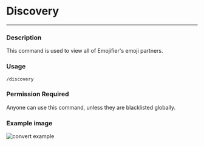 # Discovery
---
### Description
This command is used to view all of Emojifier's emoji partners.
### Usage
```
/discovery
```
### Permission Required
Anyone can use this command, unless they are blacklisted globally.

### Example image
![convert example](../images/discovery.gif)
